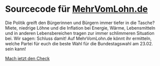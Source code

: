 # Sourcecode für [MehrVomLohn.de](https://mehrvomlohn.de)

Die Politik greift den Bürgerinnen und Bürgern immer tiefer in die Tasche? Miete, niedrige Löhne und die Inflation bei Energie, Wärme, Lebensmitteln und in anderen Lebensbereichen tragen zur immer schlimmeren Situation bei. Wir sagen: Schluss damit! Auf MehrVomLohn.de könnt ihr ermitteln, welche Partei für euch die beste Wahl für die Bundestagswahl am 23.02. sein kann!

[Mach jetzt den Check](https://mehrvomlohn.de)
